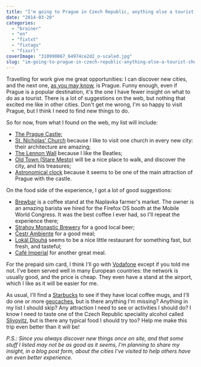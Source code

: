 ```yaml
---
title: "I'm going to Prague in Czech Republic, anything else a tourist should do?"
date: "2014-03-20"
categories: 
  - "brainer"
  - "en"
  - "fixtxt"
  - "fixtags"
  - "fixurl"
coverImage: "310990867_64974ce2d2_o-scaled.jpg"
slug: "im-going-to-prague-in-czech-republic-anything-else-a-tourist-should-do"
---
```


Travelling for work give me great opportunities: I can discover new cities, and the next one, [as you may know](http://fred.dev/ill-speak-at-praguejs-in-prague-czech-republic/ "I’ll speak at PragueJS, in Prague, Czech Republic"), is Prague. Funny enough, even if Prague is a popular destination, it's the one I have fewer insight on what to do as a tourist. There is a lot of suggestions on the web, but nothing that excited me like in other cities. Don't get me wrong, I'm so happy to visit Prague, but I think I need to find new things to do.

So for now, from what I found on the web, my list will include:

- [The Prague Castle;](https://www.hrad.cz/en/prague-castle/prague-castle-tourist-information/visit-of-prague-castle.shtml "The Prague Castle website")
- [St. Nicholas' Church](http://www.stnicholas.cz/en/ "St. Nicholas' Church website") because I like to visit one church in every new city: their architecture are amazing;
- [The Lennon Wall](https://en.wikipedia.org/wiki/Lennon_Wall "The Lennon Wall Wikipedia page") because I like the Beatles;
- [Old Town (Stare Mesto)](https://www.czech.cz/en/Discover-CZ/Facts-about-the-Czech-Republic/Old-Town-%28Stare-Mesto%29 "Old Town (Stare Mesto) website") will be a nice place to walk, and discover the city, and his treasures;
- [Astronomical clock](https://en.wikipedia.org/wiki/Prague_astronomical_clock "Prague Astronomical Clock Wikipedia page") because it seems to be one of the main attraction of Prague with the castle.

On the food side of the experience, I got a lot of good suggestions:

- [Brewbar](https://www.facebook.com/pages/Brewbar/491780760907331 "Brewbar Facebook page") is a coffee stand at the Naplavka farmer's market. The owner is an amazing barista we hired for the Firefox OS booth at the Mobile World Congress. It was the best coffee I ever had, so I'll repeat the experience there;
- [Strahov Monastic Brewery](https://www.klasterni-pivovar.cz/ "Strahov Monastic Brewery website") for a good local beer;
- [Čestr Ambiente](http://cestr.ambi.cz/en/ "Čestr Ambiente website") for a good meal;
- [Lokál Dlouhá](http://lokal-dlouha.ambi.cz/en/ "Lokál Dlouhá website") seems to be a nice little restaurant for something fast, but fresh, and tasteful;
- [Café Imperial](https://www.cafeimperial.cz/en/ "Café Imperial website") for another great meal.

For the prepaid sim card, I think I'll go with [Vodafone](https://www.vodafone.cz/en/ "Vodafone Czech Republic website") except if you told me not. I've been served well in many European countries: the network is usually good, and the price is cheap. They even have a stand at the airport, which I like as it will be easier for me.

As usual, I'll find a [Starbucks](https://www.starbuckscoffee.cz/ "Czech Republic Starbucks") to see if they have local coffee mugs, and I'll do one or more [geocaches](https://www.geocaching.com/profile/?guid=7feede35-46e4-45da-a4d7-4c4bef7b729c "My Geocaching profile"), but is there anything I'm missing? Anything in my list I should skip? Any attraction I need to see or activities I should do? I know I need to taste one of the Czech Republic speciality alcohol called [Slivovitz](https://en.wikipedia.org/wiki/Slivovitz "Slivovitz Wikipedia Article"), but is there any typical food I should try too? Help me make this trip even better than it will be!

_P.S.: Since you always discover new things once on site, and that some stuff I listed may not be as good as it seems, I'm planning to share my insight, in a blog post form, about the cities I've visited to help others have an even better experience._
